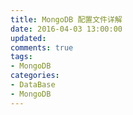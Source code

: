 ```yaml
---
title: MongoDB 配置文件详解
date: 2016-04-03 13:00:00
updated:
comments: true
tags:
- MongoDB
categories:
- DataBase
- MongoDB
---
```

